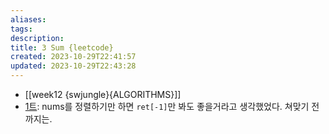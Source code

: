```yaml
---
aliases: 
tags: 
description:
title: 3 Sum {leetcode}
created: 2023-10-29T22:41:57
updated: 2023-10-29T22:43:28
---
```

- [[week12 {swjungle}{ALGORITHMS}]]
- [1트](https://leetcode.com/problems/3sum/submissions/1086834456): nums를 정렬하기만 하면 `ret[-1]`만 봐도 좋을거라고 생각했었다. 쳐맞기 전까지는.
